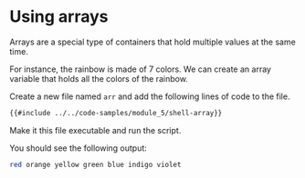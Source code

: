 # Using arrays

Arrays are a special type of containers that hold multiple values at the same time.

For instance, the rainbow is made of 7 colors. We can create an array variable that holds all the colors of the rainbow.

Create a new file named `arr` and add the following lines of code to the file.

```sh
{{#include ../../code-samples/module_5/shell-array}}
```

Make it this file executable and run the script.

You should see the following output:

```sh
red orange yellow green blue indigo violet
```

